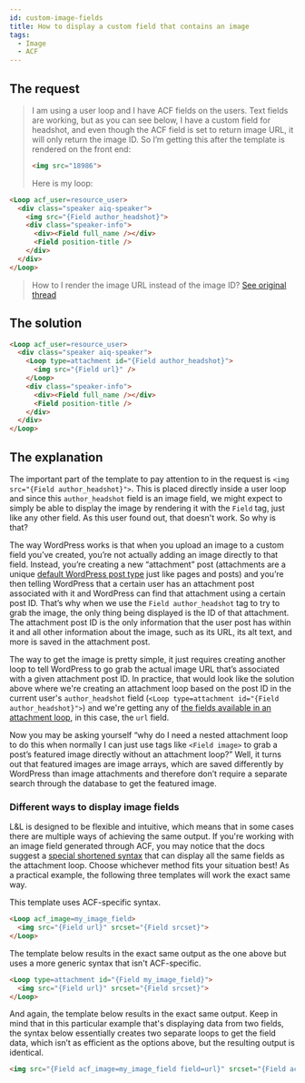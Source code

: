 ```yaml
---
id: custom-image-fields
title: How to display a custom field that contains an image
tags:
  - Image
  - ACF
---
```

## The request

> I am using a user loop and I have ACF fields on the users. Text fields are working, but as you can see below, I have a custom field for headshot, and even though the ACF field is set to return image URL, it will only return the image ID. So I’m getting this after the template is rendered on the front end:
> 
> ```html
> <img src="18986">
> ```
> 
> Here is my loop:
> 
```html
<Loop acf_user=resource_user>
  <div class="speaker aiq-speaker">
	<img src="{Field author_headshot}">
	<div class="speaker-info">
	  <div><Field full_name /></div>
	  <Field position-title />
	</div>
  </div>
</Loop>
```
> How to I render the image URL instead of the image ID? [See original thread](https://discourse.tangible.one/t/acf-user-field-array-subfield/446/)

## The solution

```html
<Loop acf_user=resource_user>
  <div class="speaker aiq-speaker">
    <Loop type=attachment id="{Field author_headshot}">
      <img src="{Field url}" />
    </Loop>
    <div class="speaker-info">
      <div><Field full_name /></div>
      <Field position-title />
    </div>
  </div>
</Loop>
```

## The explanation

The important part of the template to pay attention to in the request is `<img src="{Field author_headshot}">`. This is placed directly inside a user loop and since this `author_headshot` field is an image field, we might expect to simply be able to display the image by rendering it with the `Field` tag, just like any other field. As this user found out, that doesn't work. So why is that?

The way WordPress works is that when you upload an image to a custom field you’ve created, you’re not actually adding an image directly to that field. Instead, you’re creating a new “attachment” post (attachments are a unique [default WordPress post type](https://developer.wordpress.org/themes/basics/post-types/#default-post-types) just like pages and posts) and you’re then telling WordPress that a certain user has an attachment post associated with it and WordPress can find that attachment using a certain post ID. That’s why when we use the `Field author_headshot` tag to try to grab the image, the only thing being displayed is the ID of that attachment. The attachment post ID is the only information that the user post has within it and all other information about the image, such as its URL, its alt text, and more is saved in the attachment post.  

The way to get the image is pretty simple, it just requires creating another loop to tell WordPress to go grab the actual image URL that’s associated with a given attachment post ID. In practice, that would look like the solution above where we're creating an attachment loop based on the post ID in the current user's `author_headshot` field (`<Loop type=attachment id="{Field author_headshot}">`) and we're getting any of [the fields available in an attachment loop](/dynamic-tags/loop/attachment#attachment-fields), in this case, the `url` field.

Now you may be asking yourself “why do I need a nested attachment loop to do this when normally I can just use tags like `<Field image>` to grab a post’s featured image directly without an attachment loop?” Well, it turns out that featured images are image arrays, which are saved differently by WordPress than image attachments and therefore don’t require a separate search through the database to get the featured image.  

### Different ways to display image fields

L&L is designed to be flexible and intuitive, which means that in some cases there are multiple ways of achieving the same output. If you're working with an image field generated through ACF, you may notice that the docs suggest a [special shortened syntax](/integrations/acf#image) that can display all the same fields as the attachment loop. Choose whichever method fits your situation best! As a practical example, the following three templates will work the exact same way. 

This template uses ACF-specific syntax.

```html
<Loop acf_image=my_image_field>
  <img src="{Field url}" srcset="{Field srcset}">
</Loop>
```

The template below results in the exact same output as the one above but uses a more generic syntax that isn't ACF-specific.

```html
<Loop type=attachment id="{Field my_image_field}">
  <img src="{Field url}" srcset="{Field srcset}">
</Loop>
```

And again, the template below results in the exact same output. Keep in mind that in this particular example that's displaying data from two fields, the syntax below essentially creates two separate loops to get the field data, which isn’t as efficient as the options above, but the resulting output is identical.  

```html
<img src="{Field acf_image=my_image_field field=url}" srcset="{Field acf_image=my_image_field field=srcset}">
```